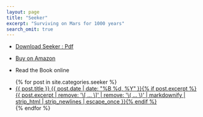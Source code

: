 ```yaml
---
layout: page
title: "Seeker"
excerpt: "Surviving on Mars for 1000 years"
search_omit: true
---
```


* [Download Seeker : Pdf](https://github.com/slabstech/bhoomi/blob/main/docs/assets/docs/seeker.PDF)

* [Buy on Amazon](https://www.amazon.de/dp/B0BLYBB43W/)

* Read the Book online 

<ul class="post-list">
{% for post in site.categories.seeker %}
  <li><article><a href="{{ site.url }}{{ post.url }}">{{ post.title }} <span class="entry-date"><time datetime="{{ post.date | date_to_xmlschema }}">{{ post.date | date: "%B %d, %Y" }}</time></span>{% if post.excerpt %} <span class="excerpt">{{ post.excerpt | remove: '\[ ... \]' | remove: '\( ... \)' | markdownify | strip_html | strip_newlines | escape_once }}</span>{% endif %}</a></article></li>
{% endfor %}
</ul>
